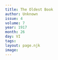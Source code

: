 ```yaml
---
title: The Oldest Book
author: Unknown
issue: 4
volume: 7
year: 1917
month: 26
day: VI
tags:
layout: page.njk
image:
---
```


